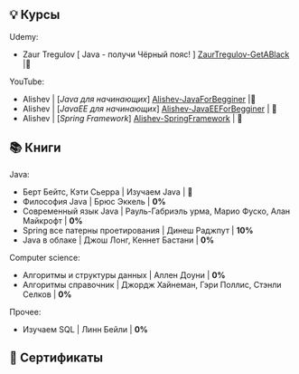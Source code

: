 ## 💡 Курсы
Udemy:
- Zaur Tregulov [ Java - получи Чёрный пояс! ] [ZaurTregulov-GetABlack] |💯

YouTube:
- Alishev | [_Java для начинающих_] [Alishev-JavaForBegginer] |💯
- Alishev | [_JavaEE для начинающих_] [Alishev-JavaEEForBegginer] | 💯
- Alishev | [_Spring Framework_] [ Alishev-SpringFramework] | 💯

## 📚 Книги
Java:
- Берт Бейтс, Кэти Сьерра | Изучаем Java | 💯
- Философия Java | Брюс Эккель | **0%**
- Современный язык Java | Рауль-Габриэль урма, Марио Фуско, Алан Майкрофт | **0%**
- Spring все патерны проетирования | Динеш Раджпут | **10%**
- Java в облаке | Джош Лонг, Кеннет Бастани | **0%**

Computer science:
- Алгоритмы и структуры данных | Аллен Доуни | **0%**
- Алгоритмы справочник | Джордж Хайнеман, Гэри Поллис, Стэнли Селков | **0%**

Прочее:
- Изучаем SQL | Линн Бейли | **0%**

## 📜 Сертификаты
[ZaurTregulov-GetABlack]: <https://www.udemy.com/course/java-ot-zaura/>
[Alishev-SpringFramework]: <https://www.youtube.com/watch?v=5ePo08sqcpk&list=PLAma_mKffTOR5o0WNHnY0mTjKxnCgSXrZ>
[Alishev-JavaEEForBegginer]: <https://www.youtube.com/watch?v=V6W-AfjWVaQ&list=PLAma_mKffTOTTFqIkLXgHqVuL6xJhb0mr>
[Alishev-JavaForBegginer]: <https://www.youtube.com/watch?v=ziOQ8wkmnSE&list=PLAma_mKffTOSUkXp26rgdnC0PicnmnDak>
